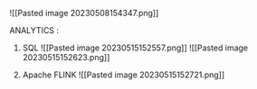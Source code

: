 ![[Pasted image 20230508154347.png]]

ANALYTICS : 
1. SQL		![[Pasted image 20230515152557.png]]
	![[Pasted image 20230515152623.png]]

2. Apache FLINK
	![[Pasted image 20230515152721.png]]
